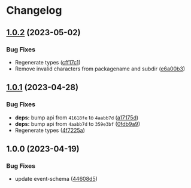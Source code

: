 # Changelog

## [1.0.2](https://github.com/RedHatInsights/event-schemas-go/compare/v1.0.1...v1.0.2) (2023-05-02)


### Bug Fixes

* Regenerate types ([cff17c1](https://github.com/RedHatInsights/event-schemas-go/commit/cff17c174acc8fb9a748831a5d7cbf8d64598eb6))
* Remove invalid characters from packagename and subdir ([e6a00b3](https://github.com/RedHatInsights/event-schemas-go/commit/e6a00b3876fef59ab9d192042b2312cf4e8a4e67))

## [1.0.1](https://github.com/RedHatInsights/event-schemas-go/compare/v1.0.0...v1.0.1) (2023-04-28)


### Bug Fixes

* **deps:** bump api from `41618fe` to `4aabb7d` ([a17175d](https://github.com/RedHatInsights/event-schemas-go/commit/a17175de6e75360ab481bed5fd3df82da869b756))
* **deps:** bump api from `4aabb7d` to `359e3bf` ([0fdb9a9](https://github.com/RedHatInsights/event-schemas-go/commit/0fdb9a9b227e7c32e7d26708c433e4d96dc85ed6))
* Regenerate types ([4f7225a](https://github.com/RedHatInsights/event-schemas-go/commit/4f7225a12d2e05712ad75847f5fe89b2f57c314a))

## 1.0.0 (2023-04-19)


### Bug Fixes

* update event-schema ([44608d5](https://github.com/RedHatInsights/event-schemas-go/commit/44608d579ead38bd028d207f178049ab044f1d26))

